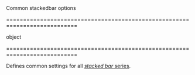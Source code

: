 <!--**
/*-------------------------------------------
    Auto-generated file. Do not modify.
-------------------------------------------

**-->
<!--d-->Common stackedbar options<!--/d-->
===========================================================================
<!--type-->object<!--/type-->
===========================================================================

<!--shortDescription-->
Defines common settings for all [*stacked bar* series](/Documentation/ApiReference/Data_Visualization_Widgets/dxChart/Series_Types/StackedBarSeries/).
<!--/shortDescription-->

<!--fullDescription-->

<!--/fullDescription-->